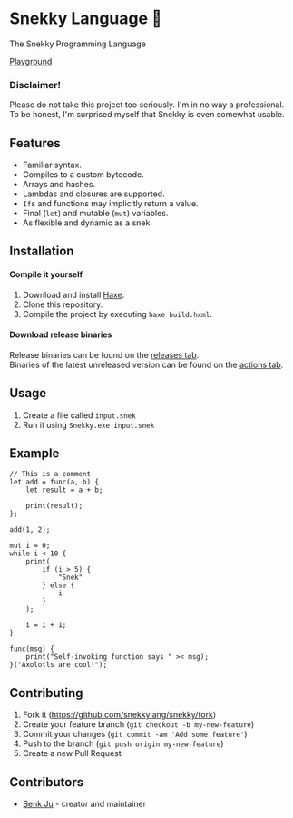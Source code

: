 # Snekky Language 🐍

The Snekky Programming Language

<a href="https://snekky-lang.org">Playground</a>

### Disclaimer!
Please do not take this project too seriously. I'm in no way a professional. To be honest, I'm surprised myself that Snekky is even somewhat usable.

## Features
- Familiar syntax.
- Compiles to a custom bytecode.
- Arrays and hashes.
- Lambdas and closures are supported.
- `If`s and functions may implicitly return a value.
- Final (`let`) and mutable (`mut`) variables.
- As flexible and dynamic as a snek.

## Installation
#### Compile it yourself
1. Download and install [Haxe](https://haxe.org/).
2. Clone this repository.
3. Compile the project by executing `haxe build.hxml`.

#### Download release binaries
Release binaries can be found on the [releases tab](https://github.com/snekkylang/snekky/releases). \
Binaries of the latest unreleased version can be found on the [actions tab](https://github.com/snekkylang/snekky/actions).

## Usage

1. Create a file called `input.snek`
2. Run it using `Snekky.exe input.snek`

## Example
```
// This is a comment
let add = func(a, b) {
    let result = a + b;

    print(result);
};

add(1, 2);

mut i = 0;
while i < 10 {
    print(
        if (i > 5) {
            "Snek"
        } else {
            i
        }
    );

    i = i + 1;
}

func(msg) {
    print("Self-invoking function says " >< msg);
}("Axolotls are cool!");
```

## Contributing

1. Fork it (<https://github.com/snekkylang/snekky/fork>)
2. Create your feature branch (`git checkout -b my-new-feature`)
3. Commit your changes (`git commit -am 'Add some feature'`)
4. Push to the branch (`git push origin my-new-feature`)
5. Create a new Pull Request

## Contributors

- [Senk Ju](https://github.com/snekkylang/snekky) - creator and maintainer
